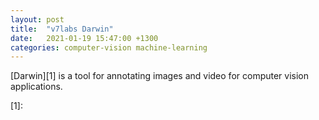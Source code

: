 ```yaml
---
layout: post
title:  "v7labs Darwin"
date:   2021-01-19 15:47:00 +1300
categories: computer-vision machine-learning
---
```


[Darwin][1] is a tool for annotating images and video for computer vision applications.

[1]: 
